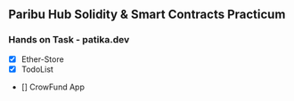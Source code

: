 ## Paribu Hub Solidity & Smart Contracts Practicum

### Hands on Task - patika.dev


- [X] Ether-Store
- [X] TodoList
- [] CrowFund App
